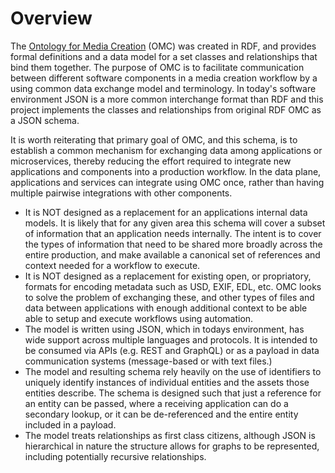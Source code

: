 # Overview

The [Ontology for Media Creation](https://mc.movielabs.com/docs/omc) (OMC) was created in RDF, and provides formal definitions and a data model for a set classes and relationships that bind them together. The purpose of OMC is to facilitate communication between different software components in a media creation workflow by a using common data exchange model and terminology. In today's software environment JSON is a more common interchange format than RDF and this project implements the classes and relationships from original RDF OMC as a JSON schema.

It is worth reiterating that primary goal of OMC, and this schema, is to establish a common mechanism for exchanging data among applications or microservices, thereby reducing the effort required to integrate new applications and components into a production workflow. In the data plane, applications and services can integrate using OMC once, rather than having multiple pairwise integrations with other components. 

- It is NOT designed as a replacement for an applications internal data models. It is likely that for any given area this schema will cover a subset of information that an application needs internally. The intent is to cover the types of information that need to be shared more broadly across the entire production, and make available a canonical set of references and context needed for a workflow to execute.
- It is NOT designed as a replacement for existing open, or propriatory, formats for encoding metadata such as USD, EXIF, EDL, etc. OMC looks to solve the problem of exchanging these, and other types of files and data between applications with enough additional context to be able able to setup and execute workflows using automation.
- The model is written using JSON, which in todays environment, has wide support across multiple languages and protocols. It is intended to be consumed via APIs (e.g. REST and GraphQL) or as a payload in data communication systems (message-based or with text files.)
- The model and resulting schema rely heavily on the use of identifiers to uniquely identify instances of individual entities and the assets those entities describe. The schema is designed such that just a reference for an entity can be passed, where a receiving application can do a secondary lookup, or it can be de-referenced and the entire entity included in a payload.
- The model treats relationships as first class citizens, although JSON is hierarchical in nature the structure allows for graphs to be represented, including potentially recursive relationships.

